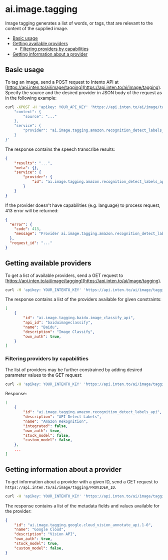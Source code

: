 # ai.image.tagging

Image tagging generates a list of words, or tags, that are relevant to the content of the supplied image.

<!-- TOC depthFrom:2 -->

- [Basic usage](#basic-usage)
- [Getting available providers](#getting-available-providers)
    - [Filtering providers by capabilities](#filtering-providers-by-capabilities)
- [Getting information about a provider](#getting-information-about-a-provider)

<!-- /TOC -->

## Basic usage

To tag an image, send a POST request to Intento API at [https://api.inten.to/ai/image/tagging](https://api.inten.to/ai/image/tagging). Specify the source and the desired provider in JSON body of the request as in the following example:

```sh
curl -XPOST -H 'apikey: YOUR_API_KEY' 'https://api.inten.to/ai/image/tagging' -d '{
    "context": {
        "source": "..."
    },
    "service": {
        "provider": "ai.image.tagging.amazon.recognition_detect_labels_api"
    }
}'
```

The response contains the speech transcribe results:

```json
{
    "results": "...",
    "meta": {},
    "service": {
        "provider": {
            "id": "ai.image.tagging.amazon.recognition_detect_labels_api"
        }
    }
}
```

If the provider doesn't have capabilities (e.g. language) to process request, 413 error will be returned:

```json
{
  "error": {
    "code": 413,
    "message": "Provider ai.image.tagging.amazon.recognition_detect_labels_api constraint(s) violated."
  },
  "request_id": "..."
}
```

## Getting available providers

To get a list of available providers, send a GET request to [https://api.inten.to/ai/image/tagging](https://api.inten.to/ai/image/tagging).

```sh
curl -H 'apikey: YOUR_INTENTO_KEY' 'https://api.inten.to/ai/image/tagging'
```

The response contains a list of the providers available for given constraints:

```json
[
    {
        "id": "ai.image.tagging.baidu.image_classify_api",
        "api_id": "baiduimageclassify",
        "name": "Baidu",
        "description": "Image Classify",
        "own_auth": true,
    }
]
```

### Filtering providers by capabilities

The list of providers may be further constrained by adding desired parameter values to the GET request:

```sh
curl -H 'apikey: YOUR_INTENTO_KEY' 'https://api.inten.to/ai/image/tagging?language=ru'
```

Response:

```json
[
    {
        "id": "ai.image.tagging.amazon.recognition_detect_labels_api",
        "description": "API Detect Labels",
        "name": "Amazon Rekognition",
        "integrated": false,
        "own_auth": true,
        "stock_model": false,
        "custom_model": false,
    },
    ...
]
```

## Getting information about a provider

To get information about a provider with a given ID, send a GET request to `https://api.inten.to/ai/image/tagging/PROVIDER_ID`.

```sh
curl -H 'apikey: YOUR_INTENTO_KEY' 'https://api.inten.to/ai/image/tagging/ai.image.tagging.google.cloud_vision_annotate_api.1-0'
```

The response contains a list of the metadata fields and values available for the provider:

```json
{
    "id": "ai.image.tagging.google.cloud_vision_annotate_api.1-0",
    "name": "Google Cloud",
    "description": "Vision API",
    "own_auth": true,
    "stock_model": true,
    "custom_model": false,
}
```
